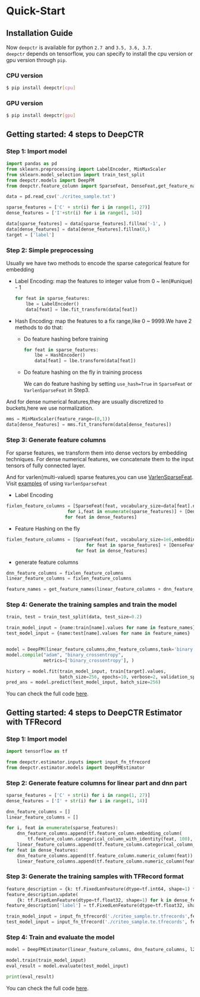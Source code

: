 # Quick-Start

## Installation Guide
Now `deepctr` is available for python `2.7 `and `3.5, 3.6, 3.7`.  
`deepctr` depends on tensorflow, you can specify to install the cpu version or gpu version through `pip`.

### CPU version

```bash
$ pip install deepctr[cpu]
```
### GPU version

```bash
$ pip install deepctr[gpu]
```
## Getting started: 4 steps to DeepCTR


### Step 1: Import model


```python
import pandas as pd
from sklearn.preprocessing import LabelEncoder, MinMaxScaler
from sklearn.model_selection import train_test_split
from deepctr.models import DeepFM
from deepctr.feature_column import SparseFeat, DenseFeat,get_feature_names

data = pd.read_csv('./criteo_sample.txt')

sparse_features = ['C' + str(i) for i in range(1, 27)]
dense_features = ['I'+str(i) for i in range(1, 14)]

data[sparse_features] = data[sparse_features].fillna('-1', )
data[dense_features] = data[dense_features].fillna(0,)
target = ['label']
```
    


### Step 2: Simple preprocessing


Usually we have two methods to encode the sparse categorical feature for embedding

- Label Encoding: map the features to integer value from 0 ~ len(#unique) - 1
  ```python
  for feat in sparse_features:
      lbe = LabelEncoder()
      data[feat] = lbe.fit_transform(data[feat])
  ```
- Hash Encoding: map the features to a fix range,like 0 ~ 9999.We have 2 methods to do that:
  - Do feature hashing before training
    ```python
    for feat in sparse_features:
        lbe = HashEncoder()
        data[feat] = lbe.transform(data[feat])
    ```
  - Do feature hashing on the fly in training process 

    We can do feature hashing by setting `use_hash=True` in `SparseFeat` or `VarlenSparseFeat` in Step3.


And for dense numerical features,they are usually  discretized to buckets,here we use normalization.

```python
mms = MinMaxScaler(feature_range=(0,1))
data[dense_features] = mms.fit_transform(data[dense_features])
```


### Step 3: Generate feature columns

For sparse features, we transform them into dense vectors by embedding techniques.
For dense numerical features, we concatenate them to the input tensors of fully connected layer. 

And for varlen(multi-valued) sparse features,you can use [VarlenSparseFeat](./Features.html#varlensparsefeat).  Visit [examples](./Examples.html#multi-value-input-movielens) of using `VarlenSparseFeat`

- Label Encoding
```python
fixlen_feature_columns = [SparseFeat(feat, vocabulary_size=data[feat].nunique(),embedding_dim=4)
                       for i,feat in enumerate(sparse_features)] + [DenseFeat(feat, 1,)
                      for feat in dense_features]

```
- Feature Hashing on the fly
```python
fixlen_feature_columns = [SparseFeat(feat, vocabulary_size=1e6,embedding_dim=4, use_hash=True, dtype='string')  # since the input is string
                              for feat in sparse_features] + [DenseFeat(feat, 1, )
                          for feat in dense_features]
```
- generate feature columns
```python
dnn_feature_columns = fixlen_feature_columns
linear_feature_columns = fixlen_feature_columns

feature_names = get_feature_names(linear_feature_columns + dnn_feature_columns)

```
### Step 4: Generate the training samples and train the model

```python
train, test = train_test_split(data, test_size=0.2)

train_model_input = {name:train[name].values for name in feature_names}
test_model_input = {name:test[name].values for name in feature_names}


model = DeepFM(linear_feature_columns,dnn_feature_columns,task='binary')
model.compile("adam", "binary_crossentropy",
              metrics=['binary_crossentropy'], )

history = model.fit(train_model_input, train[target].values,
                    batch_size=256, epochs=10, verbose=2, validation_split=0.2, )
pred_ans = model.predict(test_model_input, batch_size=256)

```
You can check the full code [here](./Examples.html#classification-criteo).



## Getting started: 4 steps to DeepCTR Estimator with TFRecord

### Step 1: Import model

```python
import tensorflow as tf

from deepctr.estimator.inputs import input_fn_tfrecord
from deepctr.estimator.models import DeepFMEstimator

```

### Step 2: Generate feature columns for linear part and dnn part

```python
sparse_features = ['C' + str(i) for i in range(1, 27)]
dense_features = ['I' + str(i) for i in range(1, 14)]

dnn_feature_columns = []
linear_feature_columns = []

for i, feat in enumerate(sparse_features):
    dnn_feature_columns.append(tf.feature_column.embedding_column(
        tf.feature_column.categorical_column_with_identity(feat, 100), 4))
    linear_feature_columns.append(tf.feature_column.categorical_column_with_identity(feat, 100))
for feat in dense_features:
    dnn_feature_columns.append(tf.feature_column.numeric_column(feat))
    linear_feature_columns.append(tf.feature_column.numeric_column(feat))

```
### Step 3: Generate the training samples with TFRecord format

```python
feature_description = {k: tf.FixedLenFeature(dtype=tf.int64, shape=1) for k in sparse_features}
feature_description.update(
    {k: tf.FixedLenFeature(dtype=tf.float32, shape=1) for k in dense_features})
feature_description['label'] = tf.FixedLenFeature(dtype=tf.float32, shape=1)

train_model_input = input_fn_tfrecord('./criteo_sample.tr.tfrecords',feature_description,'label',batch_size=256,num_epochs=1)
test_model_input = input_fn_tfrecord('./criteo_sample.te.tfrecords', feature_description, 'label',batch_size=2**14,num_epochs=1)

```

### Step 4: Train and evaluate the model

```python
model = DeepFMEstimator(linear_feature_columns, dnn_feature_columns, l2_reg_dnn=0, l2_reg_embedding=0.0, l2_reg_linear=1e-5)

model.train(train_model_input)
eval_result = model.evaluate(test_model_input)

print(eval_result)
```

You can check the full code [here](./Examples.html#estimator-with-tfrecord-classification-criteo).








